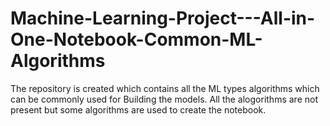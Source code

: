 # Machine-Learning-Project---All-in-One-Notebook-Common-ML-Algorithms
The repository is created which contains all the ML types algorithms which can be commonly used for Building the models. All the alogorithms are not present but some algorithms are used to create the notebook.
